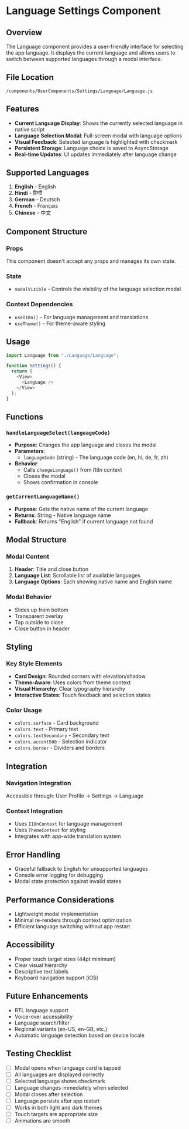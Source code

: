 # Language Settings Component

## Overview

The Language component provides a user-friendly interface for selecting the app language. It displays the current language and allows users to switch between supported languages through a modal interface.

## File Location

`/components/UserComponents/Settings/Language/Language.js`

## Features

- **Current Language Display**: Shows the currently selected language in native script
- **Language Selection Modal**: Full-screen modal with language options
- **Visual Feedback**: Selected language is highlighted with checkmark
- **Persistent Storage**: Language choice is saved to AsyncStorage
- **Real-time Updates**: UI updates immediately after language change

## Supported Languages

1. **English** - English
2. **Hindi** - हिन्दी
3. **German** - Deutsch
4. **French** - Français
5. **Chinese** - 中文

## Component Structure

### Props

This component doesn't accept any props and manages its own state.

### State

- `modalVisible` - Controls the visibility of the language selection modal

### Context Dependencies

- `useI18n()` - For language management and translations
- `useTheme()` - For theme-aware styling

## Usage

```javascript
import Language from "./Language/Language";

function Settings() {
  return (
    <View>
      <Language />
    </View>
  );
}
```

## Functions

### `handleLanguageSelect(languageCode)`

- **Purpose**: Changes the app language and closes the modal
- **Parameters**:
  - `languageCode` (string) - The language code (en, hi, de, fr, zh)
- **Behavior**:
  - Calls `changeLanguage()` from i18n context
  - Closes the modal
  - Shows confirmation in console

### `getCurrentLanguageName()`

- **Purpose**: Gets the native name of the current language
- **Returns**: String - Native language name
- **Fallback**: Returns "English" if current language not found

## Modal Structure

### Modal Content

1. **Header**: Title and close button
2. **Language List**: Scrollable list of available languages
3. **Language Options**: Each showing native name and English name

### Modal Behavior

- Slides up from bottom
- Transparent overlay
- Tap outside to close
- Close button in header

## Styling

### Key Style Elements

- **Card Design**: Rounded corners with elevation/shadow
- **Theme-Aware**: Uses colors from theme context
- **Visual Hierarchy**: Clear typography hierarchy
- **Interactive States**: Touch feedback and selection states

### Color Usage

- `colors.surface` - Card background
- `colors.text` - Primary text
- `colors.textSecondary` - Secondary text
- `colors.accent500` - Selection indicator
- `colors.border` - Dividers and borders

## Integration

### Navigation Integration

Accessible through:
User Profile → Settings → Language

### Context Integration

- Uses `I18nContext` for language management
- Uses `ThemeContext` for styling
- Integrates with app-wide translation system

## Error Handling

- Graceful fallback to English for unsupported languages
- Console error logging for debugging
- Modal state protection against invalid states

## Performance Considerations

- Lightweight modal implementation
- Minimal re-renders through context optimization
- Efficient language switching without app restart

## Accessibility

- Proper touch target sizes (44pt minimum)
- Clear visual hierarchy
- Descriptive text labels
- Keyboard navigation support (iOS)

## Future Enhancements

- RTL language support
- Voice-over accessibility
- Language search/filter
- Regional variants (en-US, en-GB, etc.)
- Automatic language detection based on device locale

## Testing Checklist

- [ ] Modal opens when language card is tapped
- [ ] All languages are displayed correctly
- [ ] Selected language shows checkmark
- [ ] Language changes immediately when selected
- [ ] Modal closes after selection
- [ ] Language persists after app restart
- [ ] Works in both light and dark themes
- [ ] Touch targets are appropriate size
- [ ] Animations are smooth
